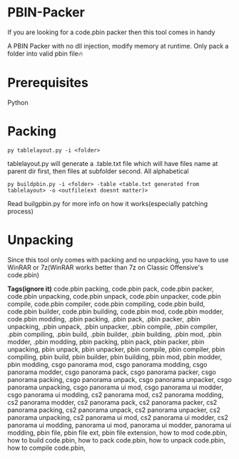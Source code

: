 # PBIN-Packer
If you are looking for a code.pbin packer then this tool comes in handy

A PBIN Packer with no dll injection, modify memory at runtime. Only pack a folder into valid pbin file🔥

# Prerequisites
Python

# Packing
`py tablelayout.py -i <folder>`

tablelayout.py will generate a .table.txt file which will have files name at parent dir first, then files at subfolder second. All alphabetical

`py buildpbin.py -i <folder> -table <table.txt generated from tablelayout> -o <outfile(ext doesnt matter)>`

Read builgpbin.py for more info on how it works(especially patching process)

# Unpacking
Since this tool only comes with packing and no unpacking, you have to use WinRAR or 7z(WinRAR works better than 7z on Classic Offensive's code.pbin)

**Tags(ignore it)**
code.pbin packing, code.pbin pack, code.pbin packer,
code.pbin unpacking, code.pbin unpack, code.pbin unpacker,
code.pbin compile, code.pbin compiler, code.pbin compiling,
code.pbin build, code.pbin builder, code.pbin building,
code.pbin mod, code.pbin modder, code.pbin modding,
.pbin packing, .pbin pack, .pbin packer,
.pbin unpacking, .pbin unpack, .pbin unpacker,
.pbin compile, .pbin compiler, .pbin compiling,
.pbin build, .pbin builder, .pbin building,
.pbin mod, .pbin modder, .pbin modding,
pbin packing, pbin pack, pbin packer,
pbin unpacking, pbin unpack, pbin unpacker,
pbin compile, pbin compiler, pbin compiling,
pbin build, pbin builder, pbin building,
pbin mod, pbin modder, pbin modding,
csgo panorama mod, csgo panorama modding, csgo panorama modder,
csgo panorama pack, csgo panorama packer, csgo panorama packing,
csgo panorama unpack, csgo panorama unpacker, csgo panorama unpacking,
csgo panorama ui mod, csgo panorama ui modder, csgo panorama ui modding, 
cs2 panorama mod, cs2 panorama modding, cs2 panorama modder,
cs2 panorama pack, cs2 panorama packer, cs2 panorama packing,
cs2 panorama unpack, cs2 panorama unpacker, cs2 panorama unpacking,
cs2 panorama ui mod, cs2 panorama ui modder, cs2 panorama ui modding, 
panorama ui mod, panorama ui modder, panorama ui modding,
pbin file, pbin file ext, pbin file extension, 
how to mod code.pbin, how to build code.pbin, how to pack code.pbin, how to unpack code.pbin, how to compile code.pbin, 




